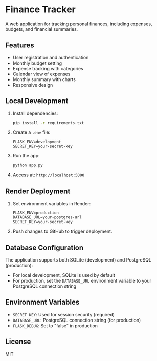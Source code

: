 # Finance Tracker

A web application for tracking personal finances, including expenses, budgets, and financial summaries.

## Features

- User registration and authentication
- Monthly budget setting
- Expense tracking with categories
- Calendar view of expenses
- Monthly summary with charts
- Responsive design

## Local Development
1. Install dependencies:
   ```bash
   pip install -r requirements.txt
   ```
2. Create a `.env` file:
   ```plaintext
   FLASK_ENV=development
   SECRET_KEY=your-secret-key
   ```
3. Run the app:
   ```bash
   python app.py
   ```
4. Access at: `http://localhost:5000`

## Render Deployment
1. Set environment variables in Render:
   ```plaintext
   FLASK_ENV=production
   DATABASE_URL=your-postgres-url
   SECRET_KEY=your-secret-key
   ```
2. Push changes to GitHub to trigger deployment.

## Database Configuration

The application supports both SQLite (development) and PostgreSQL (production):

- For local development, SQLite is used by default
- For production, set the `DATABASE_URL` environment variable to your PostgreSQL connection string

## Environment Variables

- `SECRET_KEY`: Used for session security (required)
- `DATABASE_URL`: PostgreSQL connection string (for production)
- `FLASK_DEBUG`: Set to "false" in production

## License

MIT
